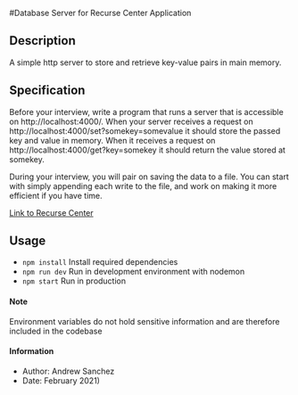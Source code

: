 #Database Server for Recurse Center Application 

## Description
A simple http server to store and retrieve key-value pairs in main memory. 

## Specification
Before your interview, write a program that runs a server that is accessible on http://localhost:4000/. When your server receives a request on http://localhost:4000/set?somekey=somevalue it should store the passed key and value in memory. When it receives a request on http://localhost:4000/get?key=somekey it should return the value stored at somekey.

During your interview, you will pair on saving the data to a file. You can start with simply appending each write to the file, and work on making it more efficient if you have time.

[Link to Recurse Center](https://www.recurse.com/pairing-tasks)

## Usage
- `npm install`
Install required dependencies
- `npm run dev` 
Run in development environment with nodemon
- `npm start` 
Run in production 

#### Note
Environment variables do not hold sensitive information and are therefore included in the codebase

#### Information
- Author: Andrew Sanchez
- Date: February 2021)
